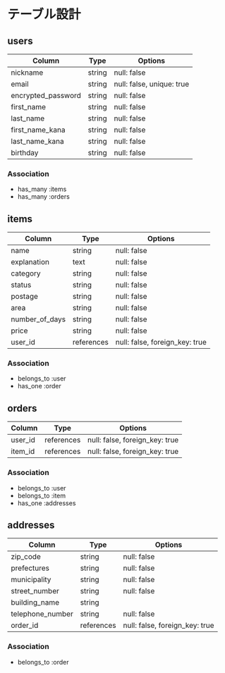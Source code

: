 # テーブル設計

## users

|Column            |Type  |Options                  |
|------------------|------|-------------------------|
|nickname          |string|null: false              |
|email             |string|null: false, unique: true|
|encrypted_password|string|null: false              |
|first_name        |string|null: false              |
|last_name         |string|null: false              |
|first_name_kana   |string|null: false              |
|last_name_kana    |string|null: false              |
|birthday          |string|null: false              |

### Association

- has_many :items
- has_many :orders

## items

|Column        |Type      |Options                       |
|--------------|----------|------------------------------|
|name          |string    |null: false                   |
|explanation   |text      |null: false                   |
|category      |string    |null: false                   |
|status        |string    |null: false                   |
|postage       |string    |null: false                   |
|area          |string    |null: false                   |
|number_of_days|string    |null: false                   |
|price         |string    |null: false                   |
|user_id       |references|null: false, foreign_key: true|


### Association

- belongs_to :user
- has_one :order

## orders

|Column |Type      |Options                       |
|-------|----------|------------------------------|
|user_id|references|null: false, foreign_key: true|
|item_id|references|null: false, foreign_key: true|

### Association

- belongs_to :user
- belongs_to :item
- has_one :addresses

## addresses

|Column          |Type      |Options                       |
|----------------|----------|------------------------------|
|zip_code        |string    |null: false                   |
|prefectures     |string    |null: false                   |
|municipality    |string    |null: false                   |
|street_number   |string    |null: false                   |
|building_name   |string    |                              |
|telephone_number|string    |null: false                   |
|order_id        |references|null: false, foreign_key: true|

### Association

- belongs_to :order